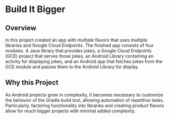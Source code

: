 # Build It Bigger

## Overview
In this project created an app with multiple flavors
that uses multiple libraries and Google Cloud Endpoints.
The finished app consists of four modules. 
A Java library that provides jokes, a Google Cloud Endpoints (GCE) 
project that serves those jokes, an Android Library 
containing an activity for displaying jokes, 
and an Android app that fetches jokes from the GCE module 
and passes them to the Android Library for display.

## Why this Project
As Android projects grow in complexity, it becomes necessary 
to customize the behavior of the Gradle build tool, 
allowing automation of repetitive tasks. Particularly, 
factoring functionality into libraries and creating product flavors 
allow for much bigger projects with minimal added complexity.
